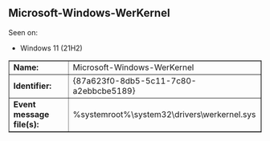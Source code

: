 ## Microsoft-Windows-WerKernel

Seen on:
* Windows 11 (21H2)

<table border="1" class="docutils">
  <tbody>
    <tr>
      <td><b>Name:</b></td>
      <td>Microsoft-Windows-WerKernel</td>
    </tr>
    <tr>
      <td><b>Identifier:</b></td>
      <td>{87a623f0-8db5-5c11-7c80-a2ebbcbe5189}</td>
    </tr>
    <tr>
      <td><b>Event message file(s):</b></td>
      <td>%systemroot%\system32\drivers\werkernel.sys</td>
    </tr>
  </tbody>
</table>

&nbsp;

